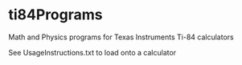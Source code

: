 # ti84Programs
Math and Physics programs for Texas Instruments Ti-84 calculators

See UsageInstructions.txt to load onto a calculator
